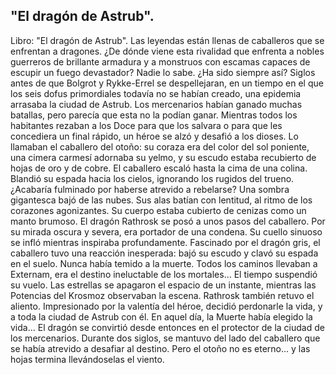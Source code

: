 ## "El dragón de Astrub".
Libro: "El dragón de Astrub".
Las leyendas están llenas de caballeros que se enfrentan a dragones. ¿De dónde viene esta rivalidad que enfrenta a nobles guerreros de brillante armadura y a monstruos con escamas capaces de escupir un fuego devastador? Nadie lo sabe. ¿Ha sido siempre así?
Siglos antes de que Bolgrot y Rykke-Errel se despellejaran, en un tiempo en el que los seis dofus primordiales todavía no se habían creado, una epidemia arrasaba la ciudad de Astrub. Los mercenarios habían ganado muchas batallas, pero parecía que esta no la podían ganar. Mientras todos los habitantes rezaban a los Doce para que los salvara o para que les concediera un final rápido, un héroe se alzó y desafió a los dioses. Lo llamaban el caballero del otoño: su coraza era del color del sol poniente, una cimera carmesí adornaba su yelmo, y su escudo estaba recubierto de hojas de oro y de cobre.
El caballero escaló hasta la cima de una colina. Blandió su espada hacia los cielos, ignorando los rugidos del trueno. ¿Acabaría fulminado por haberse atrevido a rebelarse?
Una sombra gigantesca bajó de las nubes. Sus alas batían con lentitud, al ritmo de los corazones agonizantes. Su cuerpo estaba cubierto de cenizas como un manto brumoso.
El dragón Rathrosk se posó a unos pasos del caballero. Por su mirada oscura y severa, era portador de una condena. Su cuello sinuoso se infló mientras inspiraba profundamente.
Fascinado por el dragón gris, el caballero tuvo una reacción inesperada: bajó su escudo y clavó su espada en el suelo. Nunca había temido a la muerte. Todos los caminos llevaban a Externam, era el destino ineluctable de los mortales...
El tiempo suspendió su vuelo. Las estrellas se apagaron el espacio de un instante, mientras las Potencias del Krosmoz observaban la escena.
Rathrosk también retuvo el aliento. Impresionado por la valentía del héroe, decidió perdonarle la vida, y a toda la ciudad de Astrub con él. En aquel día, la Muerte había elegido la vida...
El dragón se convirtió desde entonces en el protector de la ciudad de los mercenarios. Durante dos siglos, se mantuvo del lado del caballero que se había atrevido a desafiar al destino. Pero el otoño no es eterno... y las hojas termina llevándoselas el viento.